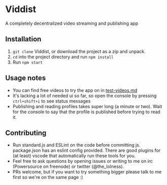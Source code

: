 # Viddist
A completely decentralized video streaming and publishing app

## Installation
1. `git clone` Viddist, or download the project as a zip and unpack.
2. `cd` into the project directory and run `npm install`
3. Run `npm start`

## Usage notes
* You can find free videos to try the app on in [test-videos.md](./test-videos.md)
* It's lacking a lot of needed ui so far, so open the console by pressing
`ctrl+shift+i` to see status messages
* Publishing and reading profiles takes super long (a minute or two). Wait for
the console to say that the profile is published before trying to read it.

## Contributing
* Run standard.js and ESLint on the code before committing js. package.json has
an eslint config provided. There are good plugins for (at least) vscode that
automatically run these tools for you.
* Feel free to ask questions by opening issues or writing to me on irc
(Powersource on freenode) or twitter (@the_lolness).
* PRs welcome, but if you want to try something bigger please talk to me first
so we're on the same page :)